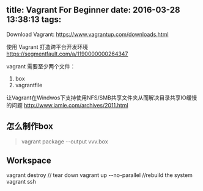 title: Vagrant For Beginner
date: 2016-03-28 13:38:13
tags:
---
Download Vagrant: https://www.vagrantup.com/downloads.html

使用 Vagrant 打造跨平台开发环境 https://segmentfault.com/a/1190000000264347


vagrant 需要至少两个文件：
1. box
2. vagrantfile


让Vagrant在Windwos下支持使用NFS/SMB共享文件夹从而解决目录共享IO缓慢的问题
http://www.iamle.com/archives/2011.html


## 怎么制作box
>vagrant package --output vvv.box


## Workspace
vagrant destroy             // tear down
vagrant up --no-parallel    //rebuild the system
vagrant ssh